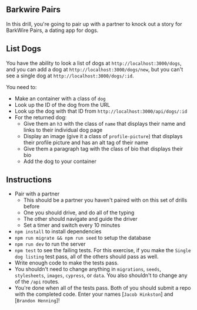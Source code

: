 ## Barkwire Pairs

In this drill, you're going to pair up with a partner to knock out a story for BarkWire Pairs, a dating app for dogs.

## List Dogs

You have the ability to look a list of dogs at `http://localhost:3000/dogs`, and you can add a dog at `http://localhost:3000/dogs/new`, but you can't see a single dog at `http://localhost:3000/dogs/:id`.

You need to:

* Make an container with a class of `dog`
* Look up the ID of the dog from the URL
* Look up the dog with that ID from `http://localhost:3000/api/dogs/:id`
* For the returned dog:
    * Give them an `h3` with the class of `name` that displays their name and links to their individual dog page
    * Display an image (give it a class of `profile-picture`) that displays their profile picture and has an alt tag of their name
    * Give them a paragraph tag with the class of bio that displays their bio
    * Add the dog to your container

## Instructions

* Pair with a partner
    * This should be a partner you haven't paired with on this set of drills before
    * One you should drive, and do all of the typing
    * The other should navigate and guide the driver
    * Set a timer and switch every 10 minutes
* `npm install` to install dependencies
* `npm run migrate && npm run seed` to setup the database
* `npm run dev` to run the server
* `npm test` to see the failing tests. For this exercise, if you make the `Single dog listing` test pass, all of the others should pass as well.
* Write enough code to make the tests pass.
* You shouldn't need to change anything in `migrations`, `seeds`, `stylesheets`, `images`, `cypress`, or `data`. You also shouldn't to change any of the `/api` routes.
* You're done when all of the tests pass. Both of you should submit a repo with the completed code. Enter your names [`Jacob Hinkston`] and [`Brandon Henning`]!
